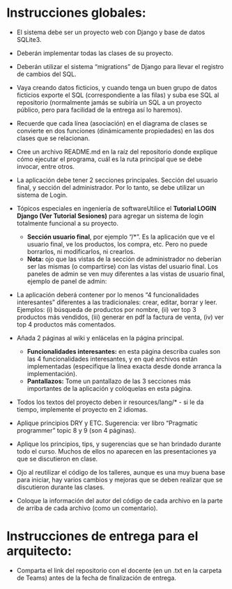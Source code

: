 # Instrucciones globales:

- El sistema debe ser un proyecto web con Django y base de datos SQLite3.

- Deberán implementar todas las clases de su proyecto.

- Deberán utilizar el sistema “migrations” de Django para llevar el registro de cambios del SQL.

- Vaya creando datos ficticios, y cuando tenga un buen grupo de datos ficticios exporte el SQL (correspondiente a las filas) y suba ese SQL al repositorio (normalmente jamás se subiría un SQL a un proyecto público, pero para facilidad de la entrega así lo haremos).

- Recuerde que cada línea (asociación) en el diagrama de clases se convierte en dos funciones (dinámicamente propiedades) en las dos clases que se relacionan.

- Cree un archivo README.md en la raíz del repositorio donde explique cómo ejecutar el programa, cuál es la ruta principal que se debe invocar, entre otros.

- La aplicación debe tener 2 secciones principales. Sección del usuario final, y sección del administrador. Por lo tanto, se debe utilizar un sistema de Login.

- Tópicos especiales en ingeniería de softwareUtilice el **Tutorial LOGIN Django (Ver Tutorial Sesiones)** para agregar un sistema de login totalmente funcional a su proyecto.
  - **Sección usuario final**, por ejemplo “/*”. Es la aplicación que ve el usuario final, ve los productos, los compra, etc. Pero no puede borrarlos, ni modificarlos, ni crearlos.
  - **Nota:** ojo que las vistas de la sección de administrador no deberían ser las mismas (o compartirse) con las vistas del usuario final. Los paneles de admin se ven muy diferentes a las vistas de usuario final, ejemplo de panel de admin:

- La aplicación deberá contener por lo menos “4 funcionalidades interesantes” diferentes a las tradicionales: crear, editar, borrar y leer. Ejemplos: (i) búsqueda de productos por nombre, (ii) ver top 3 productos más vendidos, (iii) generar en pdf la factura de venta, (iv) ver top 4 productos más
comentados.

- Añada 2 páginas al wiki y enlácelas en la página principal.
  - **Funcionalidades interesantes:** en esta página describa cuales son las 4 funcionalidades interesantes, y en qué archivos están implementadas (especifique la línea exacta desde donde arranca la implementación).
  - **Pantallazos:** Tome un pantallazo de las 3 secciones más importantes de la aplicación y colóquelas en esta página.

- Todos los textos del proyecto deben ir resources/lang/* - si le da tiempo, implemente el proyecto en 2 idiomas.

- Aplique principios DRY y ETC. Sugerencia: ver libro “Pragmatic programmer” topic 8 y 9 (son 4 páginas).

- Aplique los principios, tips, y sugerencias que se han brindado durante todo el curso. Muchos de ellos no aparecen en las presentaciones ya que se discutieron en clase.

- Ojo al reutilizar el código de los talleres, aunque es una muy buena base para iniciar, hay varios cambios y mejoras que se deben realizar que se discutieron durante las clases.

- Coloque la información del autor del código de cada archivo en la parte de arriba de cada archivo (como un comentario).

# Instrucciones de entrega para el arquitecto:
- Comparta el link del repositorio con el docente (en un .txt en la carpeta de Teams) antes de la fecha de finalización de entrega.